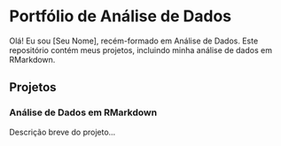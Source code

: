 # Portfólio de Análise de Dados

Olá! Eu sou [Seu Nome], recém-formado em Análise de Dados. Este repositório contém meus projetos, incluindo minha análise de dados em RMarkdown.

## Projetos

### Análise de Dados em RMarkdown
Descrição breve do projeto...
